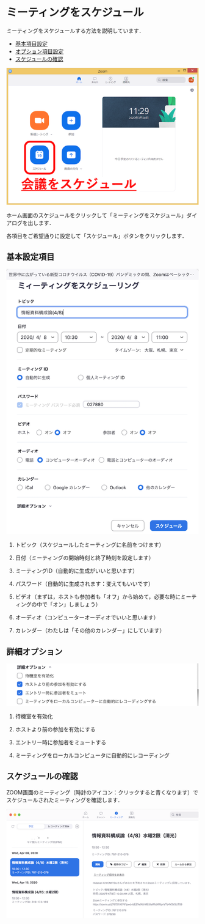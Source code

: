 # ミーティングをスケジュール

ミーティングをスケジュールする方法を説明しています．

  * [基本項目設定](#基本設定項目)
  * [オプション項目設定](#詳細オプション)
  * [スケジュールの確認](#スケジュールの確認)

  ![select schedule in ZOOM home](zoom_home_schedule.png)

ホーム画面のスケジュールをクリックして「ミーティングをスケジュール」ダイアログを出します．

各項目をご希望通りに設定して「スケジュール」ボタンをクリックします．

## 基本設定項目

![schedule dialog](zoom_meeting_schedule2.png)

1. トピック（スケジュールしたミーティングに名前をつけます）

1. 日付（ミーティングの開始時刻と終了時刻を設定します）

1. ミーティングID（自動的に生成がいいと思います）

1. パスワード（自動的に生成されます：変えてもいいです）

1. ビデオ（まずは，ホストも参加者も「オフ」から始めて，必要な時にミーティングの中で「オン」しましょう）

1. オーディオ（コンピューターオーディオでいいと思います）

1. カレンダー（わたしは「その他のカレンダー」にしています）


## 詳細オプション

![schedule option](zoom_meeting_schedule_option.png)

1. 待機室を有効化

1. ホストより前の参加を有効にする

1. エントリー時に参加者をミュートする

1. ミーティングをローカルコンピュータに自動的にレコーディング

## スケジュールの確認

ZOOM画面のミーティング（時計のアイコン：クリックすると青くなります）でスケジュールされたミーティングを確認します．

![scheduled meeting](zoom_meeting_schedule_list.png)
